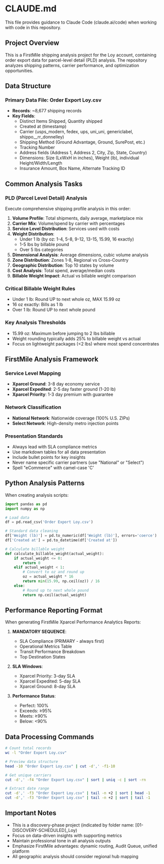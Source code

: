 # CLAUDE.md

This file provides guidance to Claude Code (claude.ai/code) when working with code in this repository.

## Project Overview

This is a FirstMile shipping analysis project for the Loy account, containing order export data for parcel-level detail (PLD) analysis. The repository analyzes shipping patterns, carrier performance, and optimization opportunities.

## Data Structure

### Primary Data File: Order Export Loy.csv
- **Records**: ~8,677 shipping records
- **Key Fields**:
  - Distinct Items Shipped, Quantity shipped
  - Created at (timestamp)
  - Carrier (usps_modern, fedex, ups, uni_uni, genericlabel, shippo__rr_donnelley)
  - Shipping Method (Ground Advantage, Ground, SurePost, etc.)
  - Tracking Number
  - Address fields (Address 1, Address 2, City, Zip, State, Country)
  - Dimensions: Size (LxWxH in inches), Weight (lb), individual Height/Width/Length
  - Insurance Amount, Box Name, Alternate Tracking ID

## Common Analysis Tasks

### PLD (Parcel Level Detail) Analysis
Execute comprehensive shipping profile analysis in this order:
1. **Volume Profile**: Total shipments, daily average, marketplace mix
2. **Carrier Mix**: Volume/spend by carrier with percentages
3. **Service Level Distribution**: Services used with costs
4. **Weight Distribution**: 
   - Under 1 lb (by oz: 1-4, 5-8, 9-12, 13-15, 15.99, 16 exactly)
   - 1-5 lbs by billable pound
   - Over 5 lbs categories
5. **Dimensional Analysis**: Average dimensions, cubic volume analysis
6. **Zone Distribution**: Zones 1-8, Regional vs Cross-Country
7. **Geographic Distribution**: Top 10 states by volume
8. **Cost Analysis**: Total spend, average/median costs
9. **Billable Weight Impact**: Actual vs billable weight comparison

### Critical Billable Weight Rules
- Under 1 lb: Round UP to next whole oz, MAX 15.99 oz
- 16 oz exactly: Bills as 1 lb
- Over 1 lb: Round UP to next whole pound

### Key Analysis Thresholds
- 15.99 oz: Maximum before jumping to 2 lbs billable
- Weight rounding typically adds 25% to billable weight vs actual
- Focus on lightweight packages (<2 lbs) where most spend concentrates

## FirstMile Analysis Framework

### Service Level Mapping
- **Xparcel Ground**: 3-8 day economy service
- **Xparcel Expedited**: 2-5 day faster ground (1-20 lb)
- **Xparcel Priority**: 1-3 day premium with guarantee

### Network Classification
- **National Network**: Nationwide coverage (100% U.S. ZIPs)
- **Select Network**: High-density metro injection points

### Presentation Standards
- Always lead with SLA compliance metrics
- Use markdown tables for all data presentation
- Include bullet points for key insights
- Never name specific carrier partners (use "National" or "Select")
- Spell "eCommerce" with camel-case 'C'

## Python Analysis Patterns

When creating analysis scripts:
```python
import pandas as pd
import numpy as np

# Load data
df = pd.read_csv('Order Export Loy.csv')

# Standard data cleaning
df['Weight (lb)'] = pd.to_numeric(df['Weight (lb)'], errors='coerce')
df['Created at'] = pd.to_datetime(df['Created at'])

# Calculate billable weight
def calculate_billable_weight(actual_weight):
    if actual_weight <= 0:
        return 0
    elif actual_weight < 1:
        # Convert to oz and round up
        oz = actual_weight * 16
        return min(15.99, np.ceil(oz)) / 16
    else:
        # Round up to next whole pound
        return np.ceil(actual_weight)
```

## Performance Reporting Format

When generating FirstMile Xparcel Performance Analytics Reports:

1. **MANDATORY SEQUENCE**:
   - SLA Compliance (PRIMARY - always first)
   - Operational Metrics Table
   - Transit Performance Breakdown
   - Top Destination States

2. **SLA Windows**:
   - Xparcel Priority: 3-day SLA
   - Xparcel Expedited: 5-day SLA
   - Xparcel Ground: 8-day SLA

3. **Performance Status**:
   - Perfect: 100%
   - Exceeds: ≥95%
   - Meets: ≥90%
   - Below: <90%

## Data Processing Commands

```bash
# Count total records
wc -l "Order Export Loy.csv"

# Preview data structure
head -10 "Order Export Loy.csv" | cut -d',' -f1-10

# Get unique carriers
cut -d',' -f4 "Order Export Loy.csv" | sort | uniq -c | sort -rn

# Extract date range
cut -d',' -f3 "Order Export Loy.csv" | tail -n +2 | sort | head -1
cut -d',' -f3 "Order Export Loy.csv" | tail -n +2 | sort | tail -1
```

## Important Notes

- This is a discovery-phase project (indicated by folder name: [01-DISCOVERY-SCHEDULED]_Loy)
- Focus on data-driven insights with supporting metrics
- Maintain professional tone in all analysis outputs
- Emphasize FirstMile advantages: dynamic routing, Audit Queue, unified platform
- All geographic analysis should consider regional hub mapping